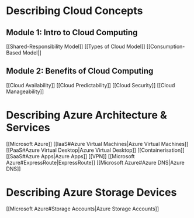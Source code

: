 # Describing Cloud Concepts
## Module 1: Intro to Cloud Computing
[[Shared-Responsibility Model]]
[[Types of Cloud Model]]
[[Consumption-Based Model]]

## Module 2: Benefits of Cloud Computing
[[Cloud Availability]]
[[Cloud Predictability]]
[[Cloud Security]]
[[Cloud Manageability]]

# Describing Azure Architecture & Services
[[Microsoft Azure]]
[[IaaS#Azure Virtual Machines|Azure Virtual Machines]]
[[PaaS#Azure Virtual Desktop|Azure Virtual Desktop]]
[[Containerisation]]
[[SaaS#Azure Apps|Azure Apps]]
[[VPN]]
[[Microsoft Azure#ExpressRoute|ExpressRoute]]
[[Microsoft Azure#Azure DNS|Azure DNS]]

# Describing Azure Storage Devices
[[Microsoft Azure#Storage Accounts|Azure Storage Accounts]]



